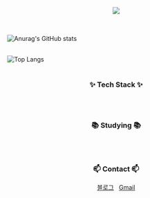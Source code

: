 <div align="center">
  <img src="https://i.imgur.com/45g3ZlF.gif" />
</div>
<br><br>

![Anurag's GitHub stats](https://github-readme-stats.vercel.app/api?username=RungLyeok&show_icons=true&theme=radical)
<br><br>

![Top Langs](https://github-readme-stats.vercel.app/api/top-langs/?username=RungLyeok&layout=compact)
<br><br>

<!--내용 부분-->
<h3 align="center">✨ Tech Stack ✨</h3>
<div align="center">
</div>
<br><br>

<h3 align="center">📚 Studying 📚</h3>
<div align="center">
</div>
<br><br>

<h3 align="center">📫 Contact 📫</h3>
<div align="center">
  <a href="https://leungnyeok.tistory.com/">블로그</a> &nbsp
  <a href="mailto:smdfur2000@gmail.com">Gmail</a>
</div>
